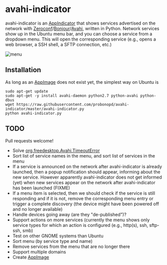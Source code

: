 # avahi-indicator
avahi-indicator is an [AppIndicator](https://unity.ubuntu.com/projects/appindicators/) that shows services advertised on the network with [Zeroconf](https://en.wikipedia.org/wiki/Zero-configuration_networking)/[Bonjour](https://en.wikipedia.org/wiki/Bonjour_%28software%29)/[Avahi](https://en.wikipedia.org/wiki/Avahi_%28software%29), written in Python. Network services show up in the Ubuntu menu bar, and you can choose a service from a dropdown menu. This will open the corresponding service (e.g., opens a web browser, a SSH shell, a SFTP connection, etc.)

![menu](https://cloud.githubusercontent.com/assets/2480569/13030383/223c9c06-d2a9-11e5-8760-4f5e6d63856f.jpg)

## Installation

As long as an [AppImage](http://appimage.org) does not exist yet, the simplest way on Ubuntu is

```
sudo apt-get update
sudo apt-get -y install avahi-daemon python2.7 python-avahi python-dbus
wget https://raw.githubusercontent.com/probonopd/avahi-indicator/master/avahi-indicator.py
python avahi-indicator.py
```

## TODO

Pull requests welcome!

 * Solve [org.freedesktop.Avahi.TimeoutError](https://lists.freedesktop.org/archives/avahi/2010-May/001886.html)
 * Sort list of service names in the menu, and sort list of services in the menu
 * If a service is announced on the network after avahi-indicator is already launched, then a popup notification should appear, informing about the new service. However apparently avahi-indicator does not get informed (yet) when new services appear on the network after avahi-indicator has been launched (FIXME)
 * If a menu item is selected, then we should check if the service is still responding and if it is not, remove the corresponding menu entry or trigger a complete discovery (the device might have been powered off and no longer available)
 * Handle devices going away (are they "de-published")?
 * Support actions on more services (currently the menu shows only service types for which an action is configured (e.g., http(s), ssh, sftp-ssh, smb)
 * Test on other GNOME systems than Ubuntu
 * Sort menu (by service type and name)
 * Remove services from the menu that are no longer there
 * Support multiple domains
 * Create [AppImage](http://appimage.org)
